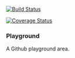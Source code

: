 [![Build Status](https://travis-ci.org/timhourigan/gh-playground.svg?branch=master)](https://travis-ci.org/timhourigan/gh-playground)

[![Coverage Status](https://coveralls.io/repos/github/timhourigan/gh-playground/badge.svg?branch=master)](https://coveralls.io/github/timhourigan/gh-playground?branch=master)

### Playground

A Github playground area.

